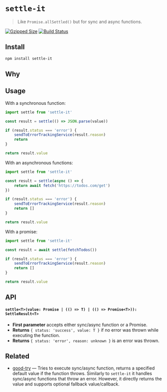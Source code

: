 # `settle-it`

> Like `Promise.allSettled()` but for sync and async functions.

[![Gzipped Size](https://img.shields.io/bundlephobia/minzip/settle-it)](https://bundlephobia.com/result?p=settle-it)
[![Build Status](https://img.shields.io/github/workflow/status/astoilkov/settle-it/CI)](https://github.com/astoilkov/settle-it/actions/workflows/main.yml)

## Install

```bash
npm install settle-it
```

## Why

## Usage

With a synchronous function:
```ts
import settle from 'settle-it'

const result = settle(() => JSON.parse(value))

if (result.status === 'error') {
    sendToErrorTrackingService(result.reason)
    return
}

return result.value
```

With an asynchronous functions:
```ts
import settle from 'settle-it'

const result = settle(async () => {
    return await fetch('https://todos.com/get')
})

if (result.status === 'error') {
    sendToErrorTrackingService(result.reason)
    return []
}

return result.value
```

With a promise:
```ts
import settle from 'settle-it'

const result = await settle(fetchTodos())

if (result.status === 'error') {
    sendToErrorTrackingService(result.reason)
    return []
}

return result.value
```

## API

#### `settle<T>(value: Promise | (() => T) | (() => Promise<T>)): SettleResult<T>`

- **First parameter** accepts either sync/async function or a Promise.
- **Returns** `{ status: 'success', value: T }` if no error was thrown while executing the function.
- **Returns** `{ status: 'error', reason: unknown }` is an error was thrown.

## Related

- [good-try](https://github.com/astoilkov/good-try) — Tries to execute sync/async function, returns a specified default value if the function throws. Similarly to `settle-it` it handles sync/async functions that throw an error. However, it directly returns the value and supports optional fallback value/callback.